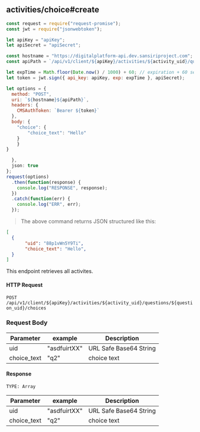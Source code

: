 ## activities/choice#create

```javascript
const request = require("request-promise");
const jwt = require("jsonwebtoken");

let apiKey = "apiKey";
let apiSecret = "apiSecret";

const hostname = "https://digitalplatform-api.dev.sansiriproject.com";
const apiPath = `/api/v1/client/${apiKey}/activities/${activity_uid}/questions/${question_uid}/choices`;

let expTime = Math.floor(Date.now() / 1000) + 60; // expiration + 60 seconds
let token = jwt.sign({ api_key: apiKey, exp: expTime }, apiSecret);

let options = {
  method: "POST",
  uri: `${hostname}${apiPath}`,
  headers: {
    CMSAuthToken: `Bearer ${token}`
  },
  body: {
    "choice": {
  		"choice_text": "Hello"
  	}
	}
}

  },
  json: true
};
request(options)
  .then(function(response) {
    console.log("RESPONSE", response);
  })
  .catch(function(err) {
    console.log("ERR", err);
  });
```

> The above command returns JSON structured like this:

```json
[
  {
       "uid": "88p1vWn5Y9Ti",
       "choice_text": "Hello",
  }
]
```

This endpoint retrieves all activites.

#### HTTP Request

`POST /api/v1/client/${apiKey}/activities/${activity_uid}/questions/${question_uid}/choices`

### Request Body

| Parameter           | example                | Description                          |
| ------------------- | ---------------------- | ------------------------------------ |
| uid  | "asdfuirtXX" | URL Safe Base64 String |
| choice_text | "q2" | choice text |




#### Response

`TYPE: Array`

| Parameter          | example      | Description                       |
| ------------------ | ------------ | --------------------------------- |
| uid  | "asdfuirtXX" | URL Safe Base64 String |
| choice_text | "q2" | choice text |
